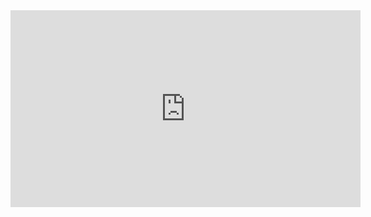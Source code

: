 <iframe width="560" height="315" src="https://www.youtube.com/embed/Ljp4wlfH8MI" title="YouTube video player" frameborder="0" allow="accelerometer; autoplay; clipboard-write; encrypted-media; gyroscope; picture-in-picture" allowfullscreen></iframe>
